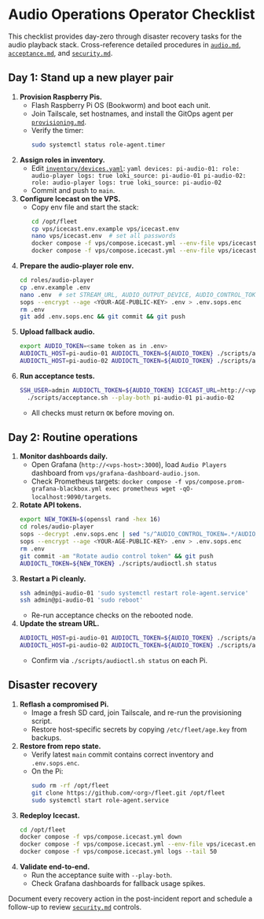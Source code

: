 # Audio Operations Operator Checklist

This checklist provides day-zero through disaster recovery tasks for the audio playback stack. Cross-reference detailed procedures in [`audio.md`](./audio.md), [`acceptance.md`](./acceptance.md), and [`security.md`](./security.md).

## Day 1: Stand up a new player pair

1. **Provision Raspberry Pis.**
   - Flash Raspberry Pi OS (Bookworm) and boot each unit.
   - Join Tailscale, set hostnames, and install the GitOps agent per [`provisioning.md`](./provisioning.md).
   - Verify the timer:
     ```bash
     sudo systemctl status role-agent.timer
     ```
2. **Assign roles in inventory.**
   - Edit [`inventory/devices.yaml`](../../inventory/devices.yaml):
     `yaml
devices:
  pi-audio-01:
    role: audio-player
    logs: true
    loki_source: pi-audio-01
  pi-audio-02:
    role: audio-player
    logs: true
    loki_source: pi-audio-02
     `
   - Commit and push to `main`.
3. **Configure Icecast on the VPS.**
   - Copy env file and start the stack:
     ```bash
     cd /opt/fleet
     cp vps/icecast.env.example vps/icecast.env
     nano vps/icecast.env  # set all passwords
     docker compose -f vps/compose.icecast.yml --env-file vps/icecast.env up -d
     docker compose -f vps/compose.icecast.yml --env-file vps/icecast.env ps
     ```
4. **Prepare the audio-player role env.**
   ```bash
   cd roles/audio-player
   cp .env.example .env
   nano .env  # set STREAM_URL, AUDIO_OUTPUT_DEVICE, AUDIO_CONTROL_TOKEN
   sops --encrypt --age <YOUR-AGE-PUBLIC-KEY> .env > .env.sops.enc
   rm .env
   git add .env.sops.enc && git commit && git push
   ```
5. **Upload fallback audio.**
   ```bash
   export AUDIO_TOKEN=<same token as in .env>
   AUDIOCTL_HOST=pi-audio-01 AUDIOCTL_TOKEN=${AUDIO_TOKEN} ./scripts/audioctl.sh upload media/fallback.mp3
   AUDIOCTL_HOST=pi-audio-02 AUDIOCTL_TOKEN=${AUDIO_TOKEN} ./scripts/audioctl.sh upload media/fallback.mp3
   ```
6. **Run acceptance tests.**
   ```bash
   SSH_USER=admin AUDIOCTL_TOKEN=${AUDIO_TOKEN} ICECAST_URL=http://<vps-host>:8000/<mount> \
     ./scripts/acceptance.sh --play-both pi-audio-01 pi-audio-02
   ```
   - All checks must return `OK` before moving on.

## Day 2: Routine operations

1. **Monitor dashboards daily.**
   - Open Grafana (`http://<vps-host>:3000`), load `Audio Players` dashboard from `vps/grafana-dashboard-audio.json`.
   - Check Prometheus targets: `docker compose -f vps/compose.prom-grafana-blackbox.yml exec prometheus wget -qO- localhost:9090/targets`.
2. **Rotate API tokens.**
   ```bash
   export NEW_TOKEN=$(openssl rand -hex 16)
   cd roles/audio-player
   sops --decrypt .env.sops.enc | sed "s/^AUDIO_CONTROL_TOKEN=.*/AUDIO_CONTROL_TOKEN=${NEW_TOKEN}/" > .env
   sops --encrypt --age <YOUR-AGE-PUBLIC-KEY> .env > .env.sops.enc
   rm .env
   git commit -am "Rotate audio control token" && git push
   AUDIOCTL_TOKEN=${NEW_TOKEN} ./scripts/audioctl.sh status
   ```
3. **Restart a Pi cleanly.**
   ```bash
   ssh admin@pi-audio-01 'sudo systemctl restart role-agent.service'
   ssh admin@pi-audio-01 'sudo reboot'
   ```
   - Re-run acceptance checks on the rebooted node.
4. **Update the stream URL.**
   ```bash
   AUDIOCTL_HOST=pi-audio-01 AUDIOCTL_TOKEN=${AUDIO_TOKEN} ./scripts/audioctl.sh set-url http://<vps-host>:8000/new-mount
   AUDIOCTL_HOST=pi-audio-02 AUDIOCTL_TOKEN=${AUDIO_TOKEN} ./scripts/audioctl.sh set-url http://<vps-host>:8000/new-mount
   ```
   - Confirm via `./scripts/audioctl.sh status` on each Pi.

## Disaster recovery

1. **Reflash a compromised Pi.**
   - Image a fresh SD card, join Tailscale, and re-run the provisioning script.
   - Restore host-specific secrets by copying `/etc/fleet/age.key` from backups.
2. **Restore from repo state.**
   - Verify latest `main` commit contains correct inventory and `.env.sops.enc`.
   - On the Pi:
     ```bash
     sudo rm -rf /opt/fleet
     git clone https://github.com/<org>/fleet.git /opt/fleet
     sudo systemctl start role-agent.service
     ```
3. **Redeploy Icecast.**
   ```bash
   cd /opt/fleet
   docker compose -f vps/compose.icecast.yml down
   docker compose -f vps/compose.icecast.yml --env-file vps/icecast.env up -d
   docker compose -f vps/compose.icecast.yml logs --tail 50
   ```
4. **Validate end-to-end.**
   - Run the acceptance suite with `--play-both`.
   - Check Grafana dashboards for fallback usage spikes.

Document every recovery action in the post-incident report and schedule a follow-up to review [`security.md`](./security.md) controls.
